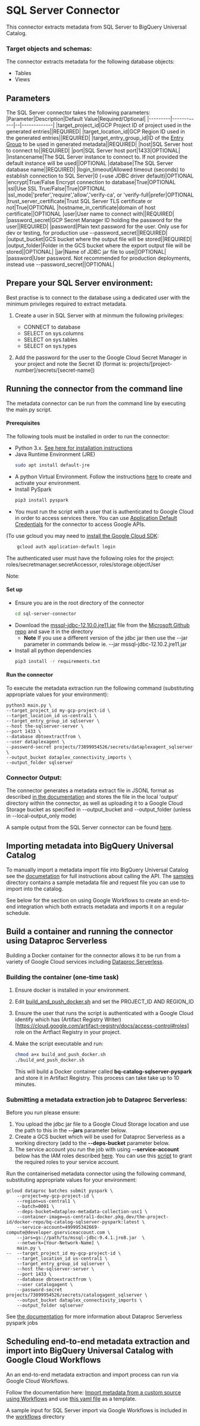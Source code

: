 # SQL Server Connector

This connector extracts metadata from SQL Server to BigQuery Universal Catalog.

### Target objects and schemas:

The connector extracts metadata for the following database objects:
* Tables
* Views

## Parameters
The SQL Server connector takes the following parameters:
|Parameter|Description|Default Value|Required/Optional|
|---------|------------|--|-------------|
|target_project_id|GCP Project ID of project used in the generated entries||REQUIRED|
|target_location_id|GCP Region ID used in the generated entries||REQUIRED|
|target_entry_group_id|ID of the [Entry Group](https://cloud.google.com/dataplex/docs/catalog-overview#catalog-model) to be used in generated metadata||REQUIRED|
|host|SQL Server host to connect to||REQUIRED|
|port|SQL Server host port|1433|OPTIONAL|
|instancename|The SQL Server instance to connect to. If not provided the default instance will be used||OPTIONAL
|database|The SQL Server database name||REQUIRED|
|login_timeout|Allowed timeout (seconds) to establish connection to SQL Server|0 (=use JDBC driver default)|OPTIONAL
|encrypt|True/False Encrypt connection to database|True|OPTIONAL
|ssl|Use SSL True/False|True|OPTIONAL
|ssl_mode|'prefer','require','allow','verify-ca', or 'verify-full|prefer|OPTIONAL
|trust_server_certificate|Trust SQL Server TLS certificate or not|True|OPTIONAL
|hostname_in_certificate|domain of host certificate||OPTIONAL
|user|User name to connect with||REQUIRED|
|password_secret|GCP Secret Manager ID holding the password for the user||REQUIRED|
|password|Plain text password for the user. Only use for dev or testing, for production use --password_secret||REQUIRED|
|output_bucket|GCS bucket where the output file will be stored||REQUIRED|
|output_folder|Folder in the GCS bucket where the export output file will be stored||OPTIONAL|
|jar|Name of JDBC jar file to use||OPTIONAL|
|password|User password. Not recommended for production deployments, instead use --password_secret||OPTIONAL|

## Prepare your SQL Server environment:

Best practise is to connect to the database using a dedicated user with the minimum privileges required to extract metadata. 

1. Create a user in SQL Server with at minmum the following privileges:
    * CONNECT to database
    * SELECT on sys.columns
    * SELECT on sys.tables
    * SELECT on sys.types

2. Add the password for the user to the Google Cloud Secret Manager in your project and note the Secret ID (format is: projects/[project-number]/secrets/[secret-name])

## Running the connector from the command line

The metadata connector can be run from the command line by executing the main.py script.

#### Prerequisites

The following tools must be installed in order to run the connector:

* Python 3.x. [See here for installation instructions](https://cloud.google.com/python/docs/setup#installing_python)
* Java Runtime Environment (JRE)
    ```bash
    sudo apt install default-jre
    ```
* A python Virtual Environment. Follow the instructions [here](https://cloud.google.com/python/docs/setup#installing_and_using_virtualenv) to create and activate your environment.
* Install PySpark
    ```bash
    pip3 install pyspark
    ```
* You must run the script with a user that is authenticated to Google Cloud in order to access services there.  You can use [Application Default Credentials](https://cloud.google.com/sdk/gcloud/reference/auth/application-default/login) for the connector to access Google APIs. 

(To use gcloud you may need to [install the Google Cloud SDK](https://cloud.google.com/sdk/docs/install):

```bash
    gcloud auth application-default login
```
The authenticated user must have the following roles for the project: roles/secretmanager.secretAccessor, roles/storage.objectUser

Note: 

#### Set up
* Ensure you are in the root directory of the connector
    ```bash
    cd sql-server-connector
    ```
* Download the [mssql-jdbc-12.10.0.jre11.jar](https://github.com/microsoft/mssql-jdbc/releases/download/v12.10.0/mssql-jdbc-12.10.0.jre11.jar) file from the [Microsoft Github repo](https://github.com/microsoft/mssql-jdbc/releases/tag/v12.10.0) and save it in the directory
    * **Note** If you use a different version of the jdbc jar then use the --jar parameter in commands below ie. --jar mssql-jdbc-12.10.2.jre11.jar
* Install all python dependencies 
    ```bash
    pip3 install -r requirements.txt
    ```

#### Run the connector
To execute the metadata extraction run the following command (substituting appropriate values for your environment):

```shell 
python3 main.py \
--target_project_id my-gcp-project-id \
--target_location_id us-central1 \
--target_entry_group_id sqlserver \
--host the-sqlserver-server \
--port 1433 \
--database dbtoextractfrom \
--user dataplexagent \
--password-secret projects/73899954526/secrets/dataplexagent_sqlserver \
--output_bucket dataplex_connectivity_imports \
--output_folder sqlserver
```

### Connector Output:
The connector generates a metadata extract file in JSONL format as described [in the documentation](https://cloud.google.com/dataplex/docs/import-metadata#metadata-import-file) and stores the file in the local 'output' directory within the connector, as well as uploading it to a Google Cloud Storage bucket as specified in --output_bucket and --output_folder (unless in --local-output_only mode)

A sample output from the SQL Server connector can be found [here](sample/sqlserver_output_sample.jsonl).



## Importing metadata into BigQuery Universal Catalog

To manually import a metadata import file into BigQuery Universal Catalog see the [documetation](https://cloud.google.com/dataplex/docs/import-metadata#import-metadata) for full instructions about calling the API.
The [samples](/samples) directory contains a sample metadata file and request file you can use to import into the catalog.

See below for the section on using Google Workflows to create an end-to-end integration which both extracts metadata and imports it on a regular schedule.


## Build a container and running the connector using Dataproc Serverless

Building a Docker container for the connector allows it to be run from a variety of Google Cloud services including [Dataproc Serverless](https://cloud.google.com/dataproc-serverless/docs).

### Building the container (one-time task)

1. Ensure docker is installed in your environment.
2. Edit [build_and_push_docker.sh](build_and_push_docker.sh) and set the PROJECT_ID AND REGION_ID
3. Ensure the user that runs the script is authenticated with a Google Cloud identify which has (Artifact Registry Writer)[https://cloud.google.com/artifact-registry/docs/access-control#roles] role on the Artfiact Registry in your project.
4. Make the script executable and run:
    ```bash
    chmod a+x build_and_push_docker.sh
    ./build_and_push_docker.sh
    ``` 

    This will build a Docker container called **bq-catalog-sqlserver-pyspark** and store it in Artifact Registry. 
    This process can take take up to 10 minutes.

### Submitting a metadata extraction job to Dataproc Serverless:

Before you run please ensure:
1. You upload the jdbc jar file to a Google Cloud Storage location and use the path to this in the **--jars** parameter below.
2. Create a GCS bucket which will be used for Dataproc Serverless as a working directory (add to the **--deps-bucket** parameter below.
3. The service account you run the job with using **--service-account** below has the IAM roles described [here](https://cloud.google.com/dataplex/docs/import-using-workflows-custom-source#required-roles).
You can use this [script](../common_scripts/grant_SA_dataproc_roles.sh) to grant the required roles to your service account.

Run the containerised metadata connector using the following command, substituting appropriate values for your environment: 
```shell
gcloud dataproc batches submit pyspark \
    --project=my-gcp-project-id \
    --region=us-central1 \
    --batch=0001 \
    --deps-bucket=dataplex-metadata-collection-usc1 \  
    --container-image=us-central1-docker.pkg.dev/the-project-id/docker-repo/bq-catalog-sqlserver-pyspark:latest \
    --service-account=499995342669-compute@developer.gserviceaccount.com \
    --jars=gs://path/to/mssql-jdbc-9.4.1.jre8.jar  \
    --network=[Your-Network-Name] \
    main.py \
--  --target_project_id my-gcp-project-id \
    --target_location_id us-central1 \
    --target_entry_group_id sqlserver \
    --host the-sqlserver-server \
    --port 1433 \
    --database dbtoextractfrom \
    --user catalogagent \
    --password-secret projects/73899954526/secrets/catalogagent_sqlserver \
    --output_bucket dataplex_connectivity_imports \
    --output_folder sqlserver
```
See [the documentation](https://cloud.google.com/sdk/gcloud/reference/dataproc/batches/submit/pyspark) for more information about Dataproc Serverless pyspark jobs

## Scheduling end-to-end metadata extraction and import into BigQuery Universal Catalog with Google Cloud Workflows

An an end-to-end metadata extraction and import process can run via Google Cloud Workflows. 

Follow the documentation here: [Import metadata from a custom source using Workflows](https://cloud.google.com/dataplex/docs/import-using-workflows-custom-source) and use [this yaml file](https://github.com/GoogleCloudPlatform/cloud-dataplex/blob/main/managed-connectivity/cloud-workflows/byo-connector/templates/byo-connector.yaml) as a template.

A sample input for SQL Server import via Google Workflows is included in the [workflows](workflows) directory
